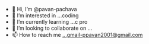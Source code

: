 - 👋 Hi, I’m @pavan-pachava
- 👀 I’m interested in ...coding
- 🌱 I’m currently learning ...c pro
- 💞️ I’m looking to collaborate on ...
- 📫 How to reach me ...gmail-ppavan2001@gmail.com

<!---
pavan-pachava/pavan-pachava is a ✨ special ✨ repository because its `README.md` (this file) appears on your GitHub profile.
You can click the Preview link to take a look at your changes.
--->
